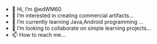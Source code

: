 - 👋 Hi, I’m @edWM60
- 👀 I’m interested in creating commercial artifacts...
- 🌱 I’m currently learning Java,Android programming ...
- 💞️ I’m looking to collaborate on simple learning projects...
- 📫 How to reach me...

<!---
edWM60/edWM60 is a ✨ special ✨ repository because its `README.md` (this file) appears on your GitHub profile.
You can click the Preview link to take a look at your changes.
--->
